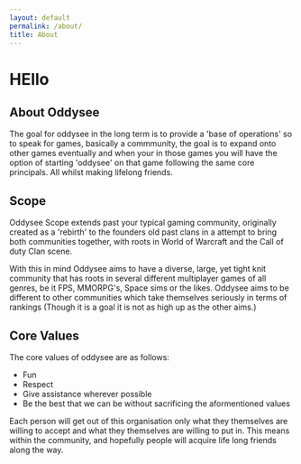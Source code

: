 ```yaml
---
layout: default
permalink: /about/
title: About
---
```

# HEllo

<section>

# About Oddysee

The goal for oddysee in the long term is to provide a 'base of operations' so to speak for games, basically a commmunity, the goal is to expand onto other games eventually and when your in those games you will have the option of starting 'oddysee' on that game following the same core principals. All whilst making lifelong friends.

</section>
<section>

## Scope

Oddysee Scope extends past your typical gaming community, originally created as a 'rebirth' to the founders old past clans in a attempt to bring both communities together, with roots in World of Warcraft and the Call of duty Clan scene.

With this in mind Oddysee aims to have a diverse, large, yet tight knit community that has roots in several different multiplayer games of all genres, be it FPS, MMORPG's, Space sims or the likes. Oddysee aims to be different to other communities which take themselves seriously in terms of rankings (Though it is a goal it is not as high up as the other aims.)

</section>
</section>

## Core Values

The core values of oddysee are as follows:

* Fun
* Respect
* Give assistance wherever possible
* Be the best that we can be without sacrificing the aformentioned values

Each person will get out of this organisation only what they themselves are willing to accept and what they themselves are willing to put in. This means within the community, and hopefully people will acquire life long friends along the way.

</section>
